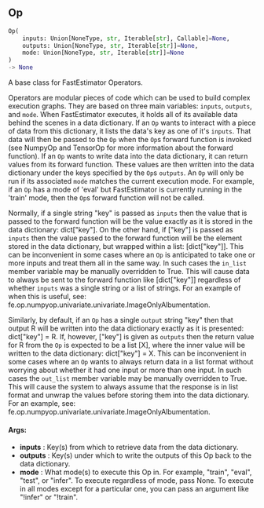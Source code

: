 ## Op
```python
Op(
	inputs: Union[NoneType, str, Iterable[str], Callable]=None,
	outputs: Union[NoneType, str, Iterable[str]]=None,
	mode: Union[NoneType, str, Iterable[str]]=None
)
-> None
```
A base class for FastEstimator Operators.

Operators are modular pieces of code which can be used to build complex execution graphs. They are based on three
main variables: `inputs`, `outputs`, and `mode`. When FastEstimator executes, it holds all of its available data
behind the scenes in a data dictionary. If an `Op` wants to interact with a piece of data from this dictionary, it
lists the data's key as one of it's `inputs`. That data will then be passed to the `Op` when the `Op`s forward
function is invoked (see NumpyOp and TensorOp for more information about the forward function). If an `Op` wants to
write data into the data dictionary, it can return values from its forward function. These values are then written
into the data dictionary under the keys specified by the `Op`s `outputs`. An `Op` will only be run if its associated
`mode` matches the current execution mode. For example, if an `Op` has a mode of 'eval' but FastEstimator is
currently running in the 'train' mode, then the `Op`s forward function will not be called.

Normally, if a single string "key" is passed as `inputs` then the value that is passed to the forward function will
be the value exactly as it is stored in the data dictionary: dict["key"]. On the other hand, if ["key"] is passed as
`inputs` then the value passed to the forward function will be the element stored in the data dictionary, but
wrapped within a list: [dict["key"]]. This can be inconvenient in some cases where an `Op` is anticipated to take
one or more inputs and treat them all in the same way. In such cases the `in_list` member variable may be manually
overridden to True. This will cause data to always be sent to the forward function like [dict["key"]] regardless of
whether `inputs` was a single string or a list of strings. For an example of when this is useful, see:
fe.op.numpyop.univariate.univariate.ImageOnlyAlbumentation.

Similarly, by default, if an `Op` has a single `output` string "key" then that output R will be written into the
data dictionary exactly as it is presented: dict["key"] = R. If, however, ["key"] is given as `outputs` then the
return value for R from the `Op` is expected to be a list [X], where the inner value will be written to the data
dictionary: dict["key"] = X. This can be inconvenient in some cases where an `Op` wants to always return data in a
list format without worrying about whether it had one input or more than one input. In such cases the `out_list`
member variable may be manually overridden to True. This will cause the system to always assume that the response is
in list format and unwrap the values before storing them into the data dictionary. For an example, see:
fe.op.numpyop.univariate.univariate.ImageOnlyAlbumentation.


#### Args:

* **inputs** :  Key(s) from which to retrieve data from the data dictionary.
* **outputs** :  Key(s) under which to write the outputs of this Op back to the data dictionary.
* **mode** :  What mode(s) to execute this Op in. For example, "train", "eval", "test", or "infer". To execute        regardless of mode, pass None. To execute in all modes except for a particular one, you can pass an argument        like "!infer" or "!train".
